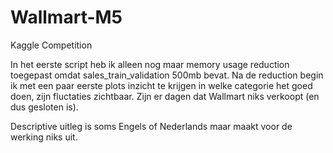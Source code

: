 # Wallmart-M5
Kaggle Competition

In het eerste script heb ik alleen nog maar memory usage reduction toegepast omdat sales_train_validation 500mb bevat.
Na de reduction begin ik met een paar eerste plots inzicht te krijgen in welke categorie het goed doen, zijn fluctaties zichtbaar. 
Zijn er dagen dat Wallmart niks verkoopt (en dus gesloten is).

Descriptive uitleg is soms Engels of Nederlands maar maakt voor de werking niks uit.
